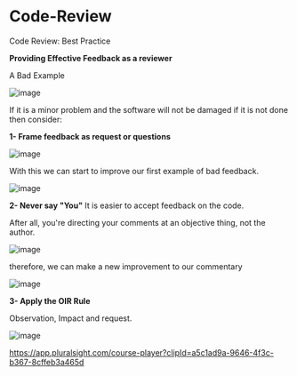 # Code-Review
Code Review: Best Practice

**Providing Effective Feedback as a reviewer**

A Bad Example

![image](https://user-images.githubusercontent.com/40399697/201695433-9c1561ad-cddd-4790-8b2c-108c67b95bc3.png)

If it is a minor problem and the software will not be damaged if it is not done then consider:

**1- Frame feedback as request or questions**

![image](https://user-images.githubusercontent.com/40399697/201696430-b7874deb-8f8f-4f52-9104-c2afa8006b5b.png)

With this we can start to improve our first example of bad feedback.

![image](https://user-images.githubusercontent.com/40399697/201696729-d8e34f8e-4eaa-4660-970d-0c3fe033246d.png)

**2- Never say "You"**
It is easier to accept feedback on the code.

After all, you're directing your comments at an objective thing, not the author.

![image](https://user-images.githubusercontent.com/40399697/201697964-fa8fc9f4-db0e-44cb-be36-d60c6e41197a.png)

therefore, we can make a new improvement to our commentary

![image](https://user-images.githubusercontent.com/40399697/201698658-af504336-287e-469a-85dd-309dd758994c.png)


**3- Apply the OIR Rule**

Observation, Impact and request.

![image](https://user-images.githubusercontent.com/40399697/201700514-13dce626-9452-4a5c-93ef-5ea5dbd01cf0.png)



https://app.pluralsight.com/course-player?clipId=a5c1ad9a-9646-4f3c-b367-8cffeb3a465d
